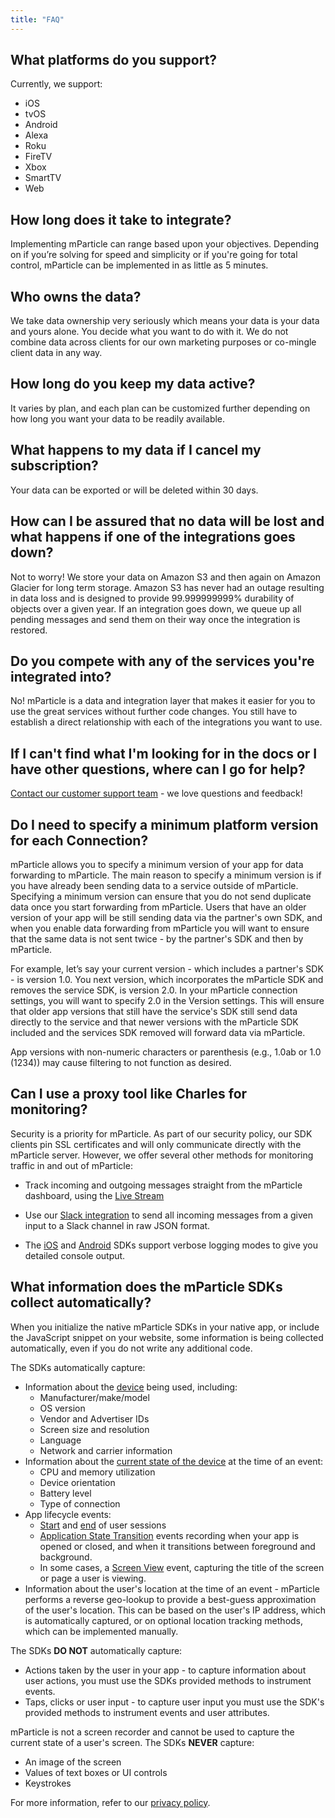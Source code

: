 ```yaml
---
title: "FAQ"
---
```


## What platforms do you support?

Currently, we support:  

* iOS  
* tvOS  
* Android  
* Alexa  
* Roku  
* FireTV  
* Xbox  
* SmartTV 
* Web   

## How long does it take to integrate?
Implementing mParticle can range based upon your objectives. Depending on if you’re solving for speed and simplicity or if you're going for total control, mParticle can be implemented in as little as 5 minutes.

## Who owns the data? 
We take data ownership very seriously which means your data is your data and yours alone. You decide what you want to do with it. We do not combine data across clients for our own marketing purposes or co-mingle client data in any way.

## How long do you keep my data active?
It varies by plan, and each plan can be customized further depending on how long you want your data to be readily available.

## What happens to my data if I cancel my subscription?
Your data can be exported or will be deleted within 30 days.

## How can I be assured that no data will be lost and what happens if one of the integrations goes down?

Not to worry! We store your data on Amazon S3 and then again on Amazon Glacier for long term storage. Amazon S3 has never had an outage resulting in data loss and is designed to provide 99.999999999% durability of objects over a given year.  If an integration goes down, we queue up all pending messages and send them on their way once the integration is restored.

## Do you compete with any of the services you're integrated into?
No! mParticle is a data and integration layer that makes it easier for you to use the great services without further code changes.  You still have to establish a direct relationship with each of the integrations you want to use. 

## If I can't find what I'm looking for in the docs or I have other questions, where can I go for help?

[Contact our customer support team](mailto:support@mparticle.com) - we love questions and feedback!

## Do I need to specify a minimum platform version for each Connection?

mParticle allows you to specify a minimum version of your app for data forwarding to mParticle. The main reason to specify a minimum version is if you have already been sending data to a service outside of mParticle. Specifying a minimum version can ensure that you do not send duplicate data once you start forwarding from mParticle.  Users that have an older version of your app will be still sending data via the partner's own SDK, and when you enable data forwarding from mParticle you will want to ensure that the same data is not sent twice - by the partner's SDK and then by mParticle.

For example, let’s say your current version - which includes a partner's SDK - is version 1.0.  You next version, which incorporates the mParticle SDK and removes the service SDK, is version 2.0.  In your mParticle connection settings, you will want to specify 2.0 in the Version settings.  This will ensure that older app versions that still have the service's SDK still send data directly to the service and that newer versions with the mParticle SDK included and the services SDK removed will forward data via mParticle.

App versions with non-numeric characters or parenthesis (e.g., 1.0ab or 1.0 (1234)) may cause filtering to not function as desired.

## Can I use a proxy tool like Charles for monitoring?

Security is a priority for mParticle. As part of our security policy, our SDK clients pin SSL certificates and will only communicate directly with the mParticle server. However, we offer several other methods for monitoring traffic in and out of mParticle:

* Track incoming and outgoing messages straight from the mParticle dashboard, using the [Live Stream](/platform-guide/live-stream/)

* Use our [Slack integration](/integrations/slack/event/) to send all incoming messages from a given input to a Slack channel in raw JSON format.

* The [iOS](/developers/sdk/ios/initialize-the-sdk/#console-logging) and [Android](/developers/sdk/android/initialize-the-sdk/#console-logging) SDKs support verbose logging modes to give you detailed console output.

## What information does the mParticle SDKs collect automatically?

When you initialize the native mParticle SDKs in your native app, or include the JavaScript snippet on your website, some information is being collected automatically, even if you do not write any additional code.

The SDKs automatically capture:

* Information about the [device](/developers/server/json-reference/#device_info) being used, including:
    * Manufacturer/make/model
    * OS version
    * Vendor and Advertiser IDs
    * Screen size and resolution
    * Language
    * Network and carrier information
* Information about the [current state of the device](/developers/server/json-reference/#device_current_state) at the time of an event:
    * CPU and memory utilization
    * Device orientation
    * Battery level
    * Type of connection
* App lifecycle events:
    * [Start](/developers/server/json-reference/#session_start) and [end](/developers/server/json-reference/#session_end) of user sessions
    * [Application State Transition](/developers/server/json-reference/#application_state_transition) events recording when your app is opened or closed, and when it transitions between foreground and background.
    * In some cases, a [Screen View](/developers/server/json-reference/#screen_view) event, capturing the title of the screen or page a user is viewing.
* Information about the user's location at the time of an event - mParticle performs a reverse geo-lookup to provide a best-guess approximation of the user's location. This can be based on the user's IP address, which is automatically captured, or on optional location tracking methods, which can be implemented manually.

The SDKs **DO NOT** automatically capture:

* Actions taken by the user in your app - to capture information about user actions, you must use the SDKs provided methods to instrument events.
* Taps, clicks or user input - to capture user input you must use the SDK's provided methods to instrument events and user attributes.

mParticle is not a screen recorder and cannot be used to capture the current state of a user's screen. The SDKs **NEVER** capture:

* An image of the screen
* Values of text boxes or UI controls
* Keystrokes

For more information, refer to our [privacy policy](https://www.mparticle.com/privacypolicy).
